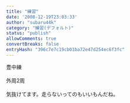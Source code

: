 ```yaml
---
title: "練習"
date: '2008-12-19T23:03:33'
author: "subaru44k"
category: "練習(デフォルト)"
status: "publish"
allowComments: true
convertBreaks: false
entryHash: "396c7e7c19cb01ba72e47d254ec6f3fc"
---
```

豊中練<br>
<br>
外周2周<br>
<br>
気抜けてます。走らないってのもいいもんだね。
